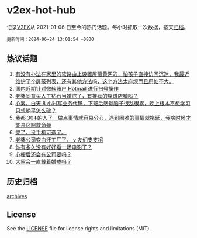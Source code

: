 # v2ex-hot-hub

 记录[V2EX](https://www.v2ex.com/)从 2021-01-06 日至今的热门话题。每小时抓取一次数据，按天[归档](archives)。

`更新时间：2024-06-24 13:01:54 +0800`

## 热议话题

1. [有没有办法在家里的软路由上设置屏蔽黄网的，怕孩子直接访问沉迷，我最近维护了个屏蔽列表，还有其他方法吗，这个方法太麻烦而且用处不大。](https://www.v2ex.com/t/1051839)
1. [国内近期针对微软账户 Hotmail 进行扫号操作](https://www.v2ex.com/t/1051891)
1. [老婆同意买人工钻石当婚戒了，有推荐的靠谱店铺吗？](https://www.v2ex.com/t/1051936)
1. [心累，白天 8 小时写业务代码，下班后感觉脑子很乱很累，晚上根本不想学习只想躺平怎么破？](https://www.v2ex.com/t/1051924)
1. [我都 30➕的人了，做点事情就容易分心，遇到困难的事情就拖延，我啥时候才能开窍啊救命😅](https://www.v2ex.com/t/1051968)
1. [完了，没手机可选了。](https://www.v2ex.com/t/1051908)
1. [老婆公司变血汗工厂了， v 友们支支招](https://www.v2ex.com/t/1052022)
1. [你有多久没有好好看一场电影了？](https://www.v2ex.com/t/1051989)
1. [心梗后还会有公司要吗？](https://www.v2ex.com/t/1051851)
1. [大家会一直戴着婚戒吗？](https://www.v2ex.com/t/1051909)

## 历史归档

[archives](archives)

## License

See the [LICENSE](LICENSE) file for license rights and limitations (MIT).
